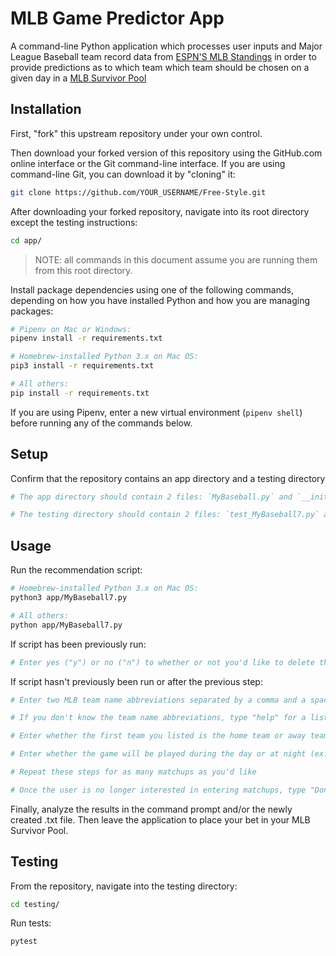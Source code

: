 # MLB Game Predictor App

A command-line Python application which processes user inputs and Major League Baseball team record data from [ESPN'S MLB Standings](https://www.espn.com/mlb/standings) in order to provide predictions as to which team which team should be chosen on a given day in a [MLB Survivor Pool](https://github.com/Jared1989/Free-Style/blob/master/PLANNING.md)

## Installation

First, "fork" this upstream repository under your own control.

Then download your forked version of this repository using the GitHub.com online interface or the Git command-line interface. If you are using command-line Git, you can download it by "cloning" it:

```sh
git clone https://github.com/YOUR_USERNAME/Free-Style.git
```

After downloading your forked repository, navigate into its root directory except the testing instructions:

```sh
cd app/
```

> NOTE: all commands in this document assume you are running them from this root directory.

Install package dependencies using one of the following commands, depending on how you have installed Python and how you are managing packages:

```sh
# Pipenv on Mac or Windows:
pipenv install -r requirements.txt

# Homebrew-installed Python 3.x on Mac OS:
pip3 install -r requirements.txt

# All others:
pip install -r requirements.txt
```

If you are using Pipenv, enter a new virtual environment (`pipenv shell`) before running any of the commands below.

## Setup

Confirm that the repository contains an app directory and a testing directory
```sh
# The app directory should contain 2 files: `MyBaseball.py` and `__init__.py`

# The testing directory should contain 2 files: `test_MyBaseball7.py` and `__init__.py`
```

## Usage

Run the recommendation script:

```sh
# Homebrew-installed Python 3.x on Mac OS:
python3 app/MyBaseball7.py

# All others:
python app/MyBaseball7.py
```
If script has been previously run:

```sh
# Enter yes ("y") or no ("n") to whether or not you'd like to delete the pick files
```
If script hasn't previously been run or after the previous step:

```sh
# Enter two MLB team name abbreviations separated by a comma and a space (ex: NYM, NYY)

# If you don't know the team name abbreviations, type "help" for a list and then repeat the previous step

# Enter whether the first team you listed is the home team or away team (ex: H)

# Enter whether the game will be played during the day or at night (ex: D)

# Repeat these steps for as many matchups as you'd like

# Once the user is no longer interested in entering matchups, type "Done"
```

Finally, analyze the results in the command prompt and/or the newly created .txt file.  Then leave the application to place your bet in your MLB Survivor Pool.

## Testing

From the repository, navigate into the testing directory:

```sh
cd testing/
```
Run tests:

```sh
pytest
```
